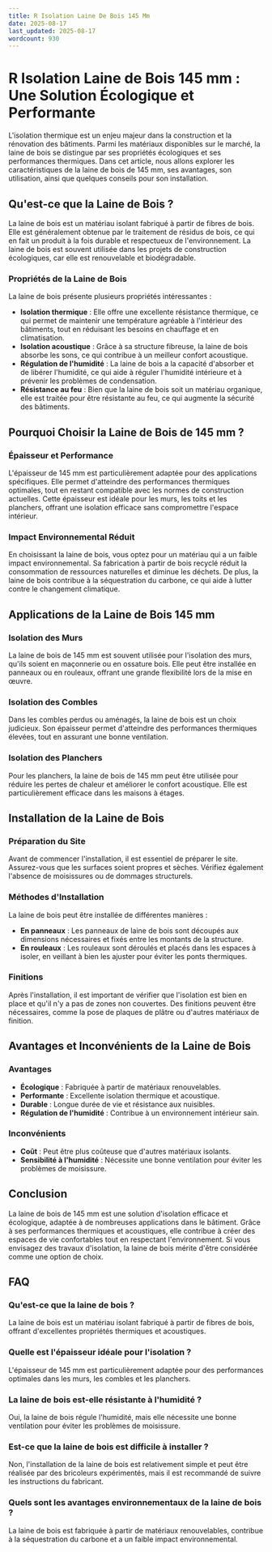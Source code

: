 ```yaml
---
title: R Isolation Laine De Bois 145 Mm
date: 2025-08-17
last_updated: 2025-08-17
wordcount: 930
---
```


# R Isolation Laine de Bois 145 mm : Une Solution Écologique et Performante

L'isolation thermique est un enjeu majeur dans la construction et la rénovation des bâtiments. Parmi les matériaux disponibles sur le marché, la laine de bois se distingue par ses propriétés écologiques et ses performances thermiques. Dans cet article, nous allons explorer les caractéristiques de la laine de bois de 145 mm, ses avantages, son utilisation, ainsi que quelques conseils pour son installation.

## Qu'est-ce que la Laine de Bois ?

La laine de bois est un matériau isolant fabriqué à partir de fibres de bois. Elle est généralement obtenue par le traitement de résidus de bois, ce qui en fait un produit à la fois durable et respectueux de l'environnement. La laine de bois est souvent utilisée dans les projets de construction écologiques, car elle est renouvelable et biodégradable.

### Propriétés de la Laine de Bois

La laine de bois présente plusieurs propriétés intéressantes :

- **Isolation thermique** : Elle offre une excellente résistance thermique, ce qui permet de maintenir une température agréable à l'intérieur des bâtiments, tout en réduisant les besoins en chauffage et en climatisation.
- **Isolation acoustique** : Grâce à sa structure fibreuse, la laine de bois absorbe les sons, ce qui contribue à un meilleur confort acoustique.
- **Régulation de l'humidité** : La laine de bois a la capacité d'absorber et de libérer l'humidité, ce qui aide à réguler l'humidité intérieure et à prévenir les problèmes de condensation.
- **Résistance au feu** : Bien que la laine de bois soit un matériau organique, elle est traitée pour être résistante au feu, ce qui augmente la sécurité des bâtiments.

## Pourquoi Choisir la Laine de Bois de 145 mm ?

### Épaisseur et Performance

L'épaisseur de 145 mm est particulièrement adaptée pour des applications spécifiques. Elle permet d'atteindre des performances thermiques optimales, tout en restant compatible avec les normes de construction actuelles. Cette épaisseur est idéale pour les murs, les toits et les planchers, offrant une isolation efficace sans compromettre l'espace intérieur.

### Impact Environnemental Réduit

En choisissant la laine de bois, vous optez pour un matériau qui a un faible impact environnemental. Sa fabrication à partir de bois recyclé réduit la consommation de ressources naturelles et diminue les déchets. De plus, la laine de bois contribue à la séquestration du carbone, ce qui aide à lutter contre le changement climatique.

## Applications de la Laine de Bois 145 mm

### Isolation des Murs

La laine de bois de 145 mm est souvent utilisée pour l'isolation des murs, qu'ils soient en maçonnerie ou en ossature bois. Elle peut être installée en panneaux ou en rouleaux, offrant une grande flexibilité lors de la mise en œuvre.

### Isolation des Combles

Dans les combles perdus ou aménagés, la laine de bois est un choix judicieux. Son épaisseur permet d'atteindre des performances thermiques élevées, tout en assurant une bonne ventilation.

### Isolation des Planchers

Pour les planchers, la laine de bois de 145 mm peut être utilisée pour réduire les pertes de chaleur et améliorer le confort acoustique. Elle est particulièrement efficace dans les maisons à étages.

## Installation de la Laine de Bois

### Préparation du Site

Avant de commencer l'installation, il est essentiel de préparer le site. Assurez-vous que les surfaces soient propres et sèches. Vérifiez également l'absence de moisissures ou de dommages structurels.

### Méthodes d'Installation

La laine de bois peut être installée de différentes manières :

- **En panneaux** : Les panneaux de laine de bois sont découpés aux dimensions nécessaires et fixés entre les montants de la structure.
- **En rouleaux** : Les rouleaux sont déroulés et placés dans les espaces à isoler, en veillant à bien les ajuster pour éviter les ponts thermiques.

### Finitions

Après l'installation, il est important de vérifier que l'isolation est bien en place et qu'il n'y a pas de zones non couvertes. Des finitions peuvent être nécessaires, comme la pose de plaques de plâtre ou d'autres matériaux de finition.

## Avantages et Inconvénients de la Laine de Bois

### Avantages

- **Écologique** : Fabriquée à partir de matériaux renouvelables.
- **Performante** : Excellente isolation thermique et acoustique.
- **Durable** : Longue durée de vie et résistance aux nuisibles.
- **Régulation de l'humidité** : Contribue à un environnement intérieur sain.

### Inconvénients

- **Coût** : Peut être plus coûteuse que d'autres matériaux isolants.
- **Sensibilité à l'humidité** : Nécessite une bonne ventilation pour éviter les problèmes de moisissure.

## Conclusion

La laine de bois de 145 mm est une solution d'isolation efficace et écologique, adaptée à de nombreuses applications dans le bâtiment. Grâce à ses performances thermiques et acoustiques, elle contribue à créer des espaces de vie confortables tout en respectant l'environnement. Si vous envisagez des travaux d'isolation, la laine de bois mérite d'être considérée comme une option de choix.

## FAQ

### Qu'est-ce que la laine de bois ?

La laine de bois est un matériau isolant fabriqué à partir de fibres de bois, offrant d'excellentes propriétés thermiques et acoustiques.

### Quelle est l'épaisseur idéale pour l'isolation ?

L'épaisseur de 145 mm est particulièrement adaptée pour des performances optimales dans les murs, les combles et les planchers.

### La laine de bois est-elle résistante à l'humidité ?

Oui, la laine de bois régule l'humidité, mais elle nécessite une bonne ventilation pour éviter les problèmes de moisissure.

### Est-ce que la laine de bois est difficile à installer ?

Non, l'installation de la laine de bois est relativement simple et peut être réalisée par des bricoleurs expérimentés, mais il est recommandé de suivre les instructions du fabricant.

### Quels sont les avantages environnementaux de la laine de bois ?

La laine de bois est fabriquée à partir de matériaux renouvelables, contribue à la séquestration du carbone et a un faible impact environnemental.
